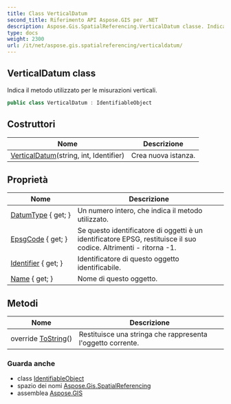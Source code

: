 ```yaml
---
title: Class VerticalDatum
second_title: Riferimento API Aspose.GIS per .NET
description: Aspose.Gis.SpatialReferencing.VerticalDatum classe. Indica il metodo utilizzato per le misurazioni verticali.
type: docs
weight: 2300
url: /it/net/aspose.gis.spatialreferencing/verticaldatum/
---
```

## VerticalDatum class

Indica il metodo utilizzato per le misurazioni verticali.

```csharp
public class VerticalDatum : IdentifiableObject
```

## Costruttori

| Nome | Descrizione |
| --- | --- |
| [VerticalDatum](verticaldatum/)(string, int, Identifier) | Crea nuova istanza. |

## Proprietà

| Nome | Descrizione |
| --- | --- |
| [DatumType](../../aspose.gis.spatialreferencing/verticaldatum/datumtype/) { get; } | Un numero intero, che indica il metodo utilizzato. |
| [EpsgCode](../../aspose.gis.spatialreferencing/identifiableobject/epsgcode/) { get; } | Se questo identificatore di oggetti è un identificatore EPSG, restituisce il suo codice. Altrimenti - ritorna -1. |
| [Identifier](../../aspose.gis.spatialreferencing/identifiableobject/identifier/) { get; } | Identificatore di questo oggetto identificabile. |
| [Name](../../aspose.gis.spatialreferencing/identifiableobject/name/) { get; } | Nome di questo oggetto. |

## Metodi

| Nome | Descrizione |
| --- | --- |
| override [ToString](../../aspose.gis.spatialreferencing/identifiableobject/tostring/)() | Restituisce una stringa che rappresenta l'oggetto corrente. |

### Guarda anche

* class [IdentifiableObject](../identifiableobject/)
* spazio dei nomi [Aspose.Gis.SpatialReferencing](../../aspose.gis.spatialreferencing/)
* assemblea [Aspose.GIS](../../)


